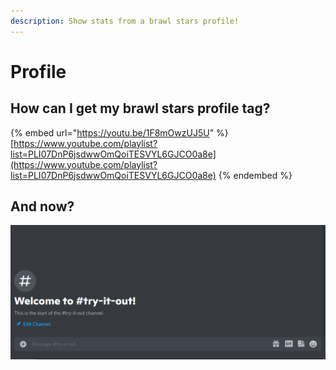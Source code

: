 ```yaml
---
description: Show stats from a brawl stars profile!
---
```


# Profile

## How can I get my brawl stars profile tag?

{% embed url="https://youtu.be/1F8mOwzUJ5U" %}
[https://www.youtube.com/playlist?list=PLI07DnP6jsdwwOmQoiTESVYL6GJCO0a8e](https://www.youtube.com/playlist?list=PLI07DnP6jsdwwOmQoiTESVYL6GJCO0a8e)
{% endembed %}

## And now?

![](../.gitbook/assets/wXJ4hboDoH.gif)
